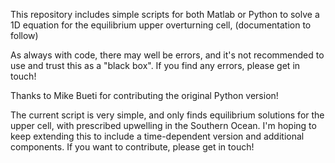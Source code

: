 This repository includes simple scripts for both Matlab or Python
to solve a  1D equation for the equilibrium  upper overturning cell,
(documentation to follow)

As always with code, there may well be errors, and it's
not recommended to use and trust this as a "black box".
If you find any errors, please get in touch!

Thanks to Mike Bueti for contributing the original Python version!

The current script is very simple, and only finds equilibrium solutions
for the upper cell, with prescribed upwelling in the Southern Ocean.
I'm hoping to keep extending this to include a time-dependent version 
and additional components. If you want to contribute, please get in touch! 


